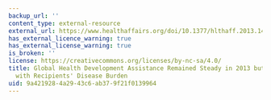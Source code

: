 ```yaml
---
backup_url: ''
content_type: external-resource
external_url: https://www.healthaffairs.org/doi/10.1377/hlthaff.2013.1432
has_external_licence_warning: true
has_external_license_warning: true
is_broken: ''
license: https://creativecommons.org/licenses/by-nc-sa/4.0/
title: Global Health Development Assistance Remained Steady in 2013 but did not Align
  with Recipients' Disease Burden
uid: 9a421928-4a29-43c6-ab37-9f21f0139964
---
```

